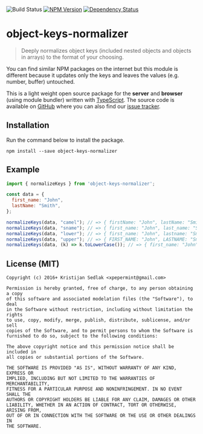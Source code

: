 ![Build Status](https://travis-ci.org/xpepermint/object-keys-normalizer.svg?branch=master)&nbsp;[![NPM Version](https://badge.fury.io/js/object-keys-normalizer.svg)](https://badge.fury.io/js/object-keys-normalizer)&nbsp;[![Dependency Status](https://gemnasium.com/xpepermint/object-keys-normalizer.svg)](https://gemnasium.com/xpepermint/object-keys-normalizer)

# object-keys-normalizer

> Deeply normalizes object keys (included nested objects and objects in arrays) to the format of your choosing.

You can find similar NPM packages on the internet but this module is different because it updates only the keys and leaves the values (e.g. number, buffer) untouched.

This is a light weight open source package for the **server** and **browser** (using module bundler) written with  [TypeScript](https://www.typescriptlang.org). The source code is available on [GitHub](https://github.com/xpepermint/object-keys-normalizer) where you can also find our [issue tracker](https://github.com/xpepermint/object-keys-normalizer/issues).

## Installation

Run the command below to install the package.

```
npm install --save object-keys-normalizer
```

## Example

```js
import { normalizeKeys } from 'object-keys-normalizer';

const data = {
  first_name: "John",
  lastName: "Smith",
};

normalizeKeys(data, "camel"); // => { firstName: "John", lastName: "Smith" }
normalizeKeys(data, "sname"); // => { first_name: "John", last_name: "Smith" }
normalizeKeys(data, "lower"); // => { first_name: "John", lastname: "Smith" }
normalizeKeys(data, "upper"); // => { FIRST_NAME: "John", LASTNAME: "Smith" }
normalizeKeys(data, (k) => k.toLowerCase()); // => { first_name: "John", lastname: "Smith" }
```

## License (MIT)

```
Copyright (c) 2016+ Kristijan Sedlak <xpepermint@gmail.com>

Permission is hereby granted, free of charge, to any person obtaining a copy
of this software and associated modelation files (the "Software"), to deal
in the Software without restriction, including without limitation the rights
to use, copy, modify, merge, publish, distribute, sublicense, and/or sell
copies of the Software, and to permit persons to whom the Software is
furnished to do so, subject to the following conditions:

The above copyright notice and this permission notice shall be included in
all copies or substantial portions of the Software.

THE SOFTWARE IS PROVIDED "AS IS", WITHOUT WARRANTY OF ANY KIND, EXPRESS OR
IMPLIED, INCLUDING BUT NOT LIMITED TO THE WARRANTIES OF MERCHANTABILITY,
FITNESS FOR A PARTICULAR PURPOSE AND NONINFRINGEMENT. IN NO EVENT SHALL THE
AUTHORS OR COPYRIGHT HOLDERS BE LIABLE FOR ANY CLAIM, DAMAGES OR OTHER
LIABILITY, WHETHER IN AN ACTION OF CONTRACT, TORT OR OTHERWISE, ARISING FROM,
OUT OF OR IN CONNECTION WITH THE SOFTWARE OR THE USE OR OTHER DEALINGS IN
THE SOFTWARE.
```

